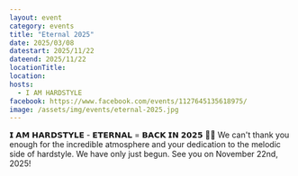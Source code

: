 ```yaml
---
layout: event
category: events
title: "Eternal 2025"
date: 2025/03/08
datestart: 2025/11/22
dateend: 2025/11/22
locationTitle:
location:
hosts:
  - I AM HARDSTYLE
facebook: https://www.facebook.com/events/1127645135618975/
image: /assets/img/events/eternal-2025.jpg
---
```


𝗜 𝗔𝗠 𝗛𝗔𝗥𝗗𝗦𝗧𝗬𝗟𝗘 - 𝗘𝗧𝗘𝗥𝗡𝗔𝗟 = 𝗕𝗔𝗖𝗞 𝗜𝗡 𝟮𝟬𝟮𝟱 🤩💙 We can't thank you enough for the incredible atmosphere and your dedication to the melodic side of hardstyle. We have only just begun. See you on November 22nd, 2025!
